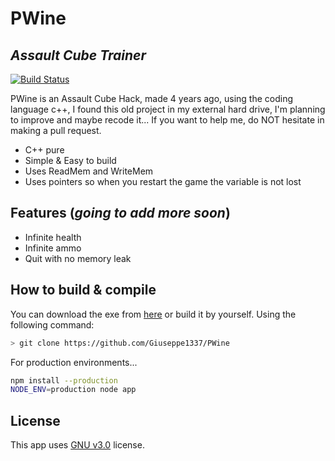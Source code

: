 # PWine
## _Assault Cube Trainer_

[![Build Status](https://travis-ci.org/joemccann/dillinger.svg?branch=master)](https://travis-ci.org/joemccann/dillinger)

PWine is an Assault Cube Hack, made 4 years ago, using the coding language c++, I found this old project in my external hard drive, I'm planning to improve and maybe recode it...  If you want to help me, do NOT hesitate in making a pull request.

- C++ pure
- Simple & Easy to build
- Uses ReadMem and WriteMem
- Uses pointers so when you restart the game the variable is not lost

## Features (___going to add more soon___)

- Infinite health
- Infinite ammo
- Quit with no memory leak

## How to build & compile

You can download the exe from [here](https://hackvshack.net/threads/assault-cube-trainer.2330/#post-11070) or build it by yourself. Using the following command:
```sh
> git clone https://github.com/Giuseppe1337/PWine
```

For production environments...

```sh
npm install --production
NODE_ENV=production node app
```

## License

This app uses [GNU v3.0](https://github.com/Giuseppe1337/PWine/blob/main/LICENSE) license.
